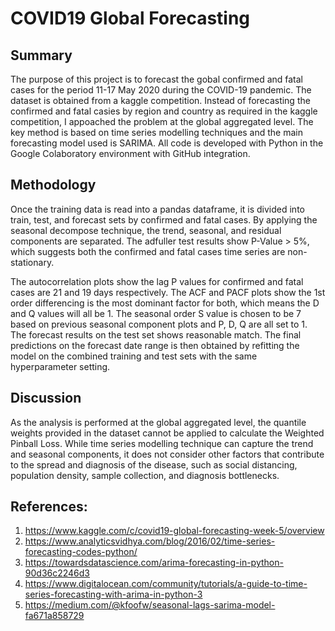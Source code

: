 # COVID19 Global Forecasting

## Summary
The purpose of this project is to forecast the gobal confirmed and fatal cases for the period 11-17 May 2020 during the COVID-19 pandemic. The dataset is obtained from a kaggle competition. Instead of forecasting the confirmed and fatal casies by region and country as required in the kaggle competition, I appoached the problem at the global aggregated level. The key method is based on time series modelling techniques and the main forecasting model used is SARIMA. All code is developed with Python in the Google Colaboratory environment with GitHub integration. 

## Methodology
Once the training data is read into a pandas dataframe, it is divided into train, test, and forecast sets by confirmed and fatal cases. By applying the seasonal decompose technique, the trend, seasonal, and residual components are separated. The adfuller test results show P-Value > 5%, which suggests both the confirmed and fatal cases time series are non-stationary. 

The autocorrelation plots show the lag P values for confirmed and fatal cases are 21 and 19 days respectively. The ACF and PACF plots show the 1st order differencing is the most dominant factor for both, which means the D and Q values will all be 1. The seasonal order S value is chosen to be 7 based on previous seasonal component plots and P, D, Q are all set to 1. The forecast results on the test set shows reasonable match. The final predictions on the forecast date range is then obtained by refitting the model on the combined training and test sets with the same hyperparameter setting. 

## Discussion
As the analysis is performed at the global aggregated level, the quantile weights provided in the dataset cannot be applied to calculate the Weighted Pinball Loss. While time series modelling technique can capture the trend and seasonal components, it does not consider other factors that contribute to the spread and diagnosis of the disease, such as social distancing, population density, sample collection, and diagnosis bottlenecks. 

## References:
1. https://www.kaggle.com/c/covid19-global-forecasting-week-5/overview
2. https://www.analyticsvidhya.com/blog/2016/02/time-series-forecasting-codes-python/
3. https://towardsdatascience.com/arima-forecasting-in-python-90d36c2246d3
4. https://www.digitalocean.com/community/tutorials/a-guide-to-time-series-forecasting-with-arima-in-python-3
5. https://medium.com/@kfoofw/seasonal-lags-sarima-model-fa671a858729

